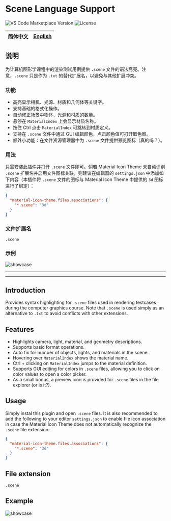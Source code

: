 # Scene Language Support

![VS Code Marketplace Version](https://img.shields.io/visual-studio-marketplace/v/ovolab-veritas.computer-graphics-testcases-highlighting)
![License](https://img.shields.io/github/license/VeriTas-arch/scene-language-support)

| [简体中文](#说明) | [English](#introduction) |
| :------------------------: | :--------------------: |

## 说明

为计算机图形学课程中的渲染测试用例提供 `.scene` 文件的语法高亮。注意，`.scene` 只是作为 `.txt` 的替代扩展名，以避免与其他扩展冲突。

### 功能

- 高亮显示相机、光源、材质和几何体等关键字。
- 支持基础的格式化操作。
- 自动修正场景中物体、光源和材质的数量。
- 悬停在 `MaterialIndex` 上会显示材质名称。
- 按住 Ctrl 点击 `MaterialIndex` 可跳转到材质定义。
- 支持在 `.scene` 文件中通过 GUI 编辑颜色，点击颜色值可打开取色器。
- 额外小功能：在文件资源管理器中为 `.scene` 文件提供预览图标（真的吗？）。

### 用法

只需安装此插件并打开 `.scene` 文件即可。倘若 Material Icon Theme 未自动识别 `.scene` 扩展名并启用文件图标关联，则建议在编辑器的 `settings.json` 中添加如下内容（本插件将 `.scene` 文件的图标与 Material Icon Theme 中提供的 `3d` 图标进行了绑定）：

```json
{
  "material-icon-theme.files.associations": {
    "*.scene": "3d"
  }
}
```

### 文件扩展名

`.scene`

### 示例

![showcase](https://raw.githubusercontent.com/VeriTas-arch/scene-language-support/main/media/showcase.gif)

--------------------------------------------
--------------------------------------------

## Introduction

Provides syntax highlighting for `.scene` files used in rendering testcases during the computer graphics course. Note that `.scene` is used simply as an alternative to `.txt` to avoid conflicts with other extensions.

## Features

- Highlights camera, light, material, and geometry descriptions.
- Supports basic format operations.
- Auto fix for number of objects, lights, and materials in the scene.
- Hovering over `MaterialIndex` shows the material name.
- Ctrl + clicking on `MaterialIndex` jumps to the material definition.
- Supports GUI editing for colors in `.scene` files, allowing you to click on color values to open a color picker.
- As a small bonus, a preview icon is provided for `.scene` files in the file explorer (or is it?).

## Usage

Simply instal this plugin and open `.scene` files. It is also recommended to add the following to your editor `settings.json` to enable file icon association in case the Material Icon Theme does not automatically recognize the `.scene` file extension:

```json
{
  "material-icon-theme.files.associations": {
    "*.scene": "3d"
  }
}
```

## File extension

`.scene`

## Example

![showcase](https://raw.githubusercontent.com/VeriTas-arch/scene-language-support/main/media/showcase.gif)
